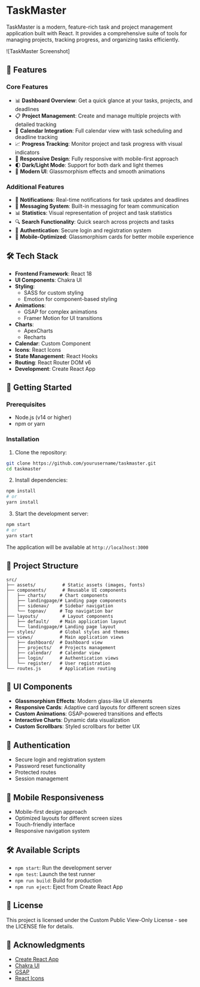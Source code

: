 # TaskMaster

TaskMaster is a modern, feature-rich task and project management application built with React. It provides a comprehensive suite of tools for managing projects, tracking progress, and organizing tasks efficiently.

![TaskMaster Screenshot]

## 🌟 Features

### Core Features
- 📊 **Dashboard Overview**: Get a quick glance at your tasks, projects, and deadlines
- 📋 **Project Management**: Create and manage multiple projects with detailed tracking
- 📅 **Calendar Integration**: Full calendar view with task scheduling and deadline tracking
- 📈 **Progress Tracking**: Monitor project and task progress with visual indicators
- 📱 **Responsive Design**: Fully responsive with mobile-first approach
- 🌓 **Dark/Light Mode**: Support for both dark and light themes
- 🎨 **Modern UI**: Glassmorphism effects and smooth animations

### Additional Features
- 🔔 **Notifications**: Real-time notifications for task updates and deadlines
- 📨 **Messaging System**: Built-in messaging for team communication
- 📊 **Statistics**: Visual representation of project and task statistics
- 🔍 **Search Functionality**: Quick search across projects and tasks
- 🔐 **Authentication**: Secure login and registration system
- 📱 **Mobile-Optimized**: Glassmorphism cards for better mobile experience

## 🛠️ Tech Stack

- **Frontend Framework**: React 18
- **UI Components**: Chakra UI
- **Styling**: 
  - SASS for custom styling
  - Emotion for component-based styling
- **Animations**: 
  - GSAP for complex animations
  - Framer Motion for UI transitions
- **Charts**: 
  - ApexCharts
  - Recharts
- **Calendar**: Custom Component
- **Icons**: React Icons
- **State Management**: React Hooks
- **Routing**: React Router DOM v6
- **Development**: Create React App

## 🚀 Getting Started

### Prerequisites

- Node.js (v14 or higher)
- npm or yarn

### Installation

1. Clone the repository:
```bash
git clone https://github.com/yourusername/taskmaster.git
cd taskmaster
```

2. Install dependencies:
```bash
npm install
# or
yarn install
```

3. Start the development server:
```bash
npm start
# or
yarn start
```

The application will be available at `http://localhost:3000`

## 📁 Project Structure

```
src/
├── assets/          # Static assets (images, fonts)
├── components/      # Reusable UI components
│   ├── charts/     # Chart components
│   ├── landingpage/# Landing page components
│   ├── sidenav/    # Sidebar navigation
│   └── topnav/     # Top navigation bar
├── layouts/         # Layout components
│   ├── default/    # Main application layout
│   └── landingpage/# Landing page layout
├── styles/         # Global styles and themes
├── views/          # Main application views
│   ├── dashboard/  # Dashboard view
│   ├── projects/   # Projects management
│   ├── calendar/   # Calendar view
│   ├── login/      # Authentication views
│   └── register/   # User registration
└── routes.js       # Application routing
```

## 🎨 UI Components

- **Glassmorphism Effects**: Modern glass-like UI elements
- **Responsive Cards**: Adaptive card layouts for different screen sizes
- **Custom Animations**: GSAP-powered transitions and effects
- **Interactive Charts**: Dynamic data visualization
- **Custom Scrollbars**: Styled scrollbars for better UX

## 🔐 Authentication

- Secure login and registration system
- Password reset functionality
- Protected routes
- Session management

## 📱 Mobile Responsiveness

- Mobile-first design approach
- Optimized layouts for different screen sizes
- Touch-friendly interface
- Responsive navigation system

## 🛠️ Available Scripts

- `npm start`: Run the development server
- `npm test`: Launch the test runner
- `npm run build`: Build for production
- `npm run eject`: Eject from Create React App

## 📄 License

This project is licensed under the Custom Public View-Only License - see the LICENSE file for details.

## 🙏 Acknowledgments

- [Create React App](https://create-react-app.dev/)
- [Chakra UI](https://chakra-ui.com/)
- [GSAP](https://greensock.com/gsap/)
- [React Icons](https://react-icons.github.io/react-icons/)
